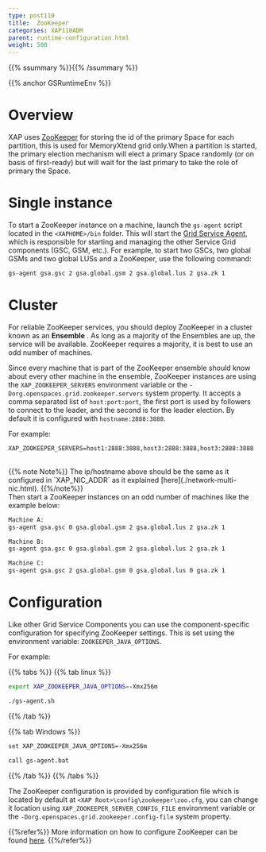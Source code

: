 ```yaml
---
type: post110
title:  ZooKeeper
categories: XAP110ADM
parent: runtime-configuration.html
weight: 500
---
```


{{% ssummary %}}{{% /ssummary %}}




{{% anchor GSRuntimeEnv %}}

# Overview

XAP uses [ZooKeeper](http://zookeeper.apache.org/) for storing the id of the primary Space for each partition, this is used for MemoryXtend grid only.When a partition is started, the primary election mechanism will elect a primary Space randomly (or on basis of first-ready) but will wait for the last primary to take the role of primary the Space.

# Single instance

To start a ZooKeeper instance on a machine, launch the `gs-agent` script located in the `<XAPHOME>/bin` folder. This will start the [Grid Service Agent](/product_overview/service-grid.html#gsa), which is responsible for starting and managing the other Service Grid components (GSC, GSM, etc.). For example, to start two GSCs, two global GSMs and two global LUSs and a ZooKeeper, use the following command:


```xml
gs-agent gsa.gsc 2 gsa.global.gsm 2 gsa.global.lus 2 gsa.zk 1
```

# Cluster

For reliable ZooKeeper services, you should deploy ZooKeeper in a cluster known as an **Ensemble** . As long as a majority of the Ensembles are up, the service will be available. ZooKeeper requires a majority, it is best to use an odd number of machines.

Since every machine that is part of the ZooKeeper ensemble should know about every other machine in the ensemble, ZooKeeper instances are using the `XAP_ZOOKEEPER_SERVERS` environment variable or the `-Dorg.openspaces.grid.zookeeper.servers` system property. It accepts a comma separated list of `host:port:port`, the first port is used by followers to connect to the leader, and the second is for the leader election. By default it is configured with `hostname:2888:3888`.

For example:
```command
XAP_ZOOKEEPER_SERVERS=host1:2888:3888,host3:2888:3888,host3:2888:3888
```
<br>
{{% note Note%}}
The ip/hostname above should be the same as it configured in `XAP_NIC_ADDR` as it explained [here](./network-multi-nic.html).
{{%/note%}}
<br>
Then start a ZooKeeper instances on an odd number of machines like the example below:

```xml
Machine A:
gs-agent gsa.gsc 0 gsa.global.gsm 2 gsa.global.lus 2 gsa.zk 1

Machine B:
gs-agent gsa.gsc 0 gsa.global.gsm 2 gsa.global.lus 2 gsa.zk 1

Machine C:
gs-agent gsa.gsc 2 gsa.global.gsm 0 gsa.global.lus 0 gsa.zk 1
```

# Configuration

Like other Grid Service Components you can use the component-specific configuration for specifying ZooKeeper settings. This is set using the environment variable: `ZOOKEEPER_JAVA_OPTIONS`.

For example:

{{% tabs %}}
{{% tab linux %}}

```bash
export XAP_ZOOKEEPER_JAVA_OPTIONS=-Xmx256m

./gs-agent.sh
```

{{% /tab %}}

{{% tab Windows %}}

```xml
set XAP_ZOOKEEPER_JAVA_OPTIONS=-Xmx256m

call gs-agent.bat
```
{{% /tab %}}
{{% /tabs %}}


The ZooKeeper configuration is provided by configuration file which is located by default at `<XAP Root>\config\zookeeper\zoo.cfg`, you can change it location using `XAP_ZOOKEEPER_SERVER_CONFIG_FILE` environment variable or the `-Dorg.openspaces.grid.zookeeper.config-file` system property.

{{%refer%}}
More information on how to configure ZooKeeper can be found [here](https://zookeeper.apache.org/doc/r3.4.2/zookeeperAdmin.html#sc_configuration).
{{%/refer%}}
